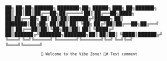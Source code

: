 ██╗   ██╗██╗██████╗ ███████╗██╗      █████╗ ███╗   ██╗██████╗ 
██║   ██║██║██╔══██╗██╔════╝██║     ██╔══██╗████╗  ██║██╔══██╗
██║   ██║██║██████╔╝█████╗  ██║     ███████║██╔██╗ ██║██║  ██║
╚██╗ ██╔╝██║██╔══██╗██╔══╝  ██║     ██╔══██║██║╚██╗██║██║  ██║
 ╚████╔╝ ██║██████╔╝███████╗███████╗██║  ██║██║ ╚████║██████╔╝
  ╚═══╝  ╚═╝╚═════╝ ╚══════╝╚══════╝╚═╝  ╚═╝╚═╝  ╚═══╝╚═════╝ 
                                                               
                    🌟 Welcome to the Vibe Zone! 🌟# Test comment
